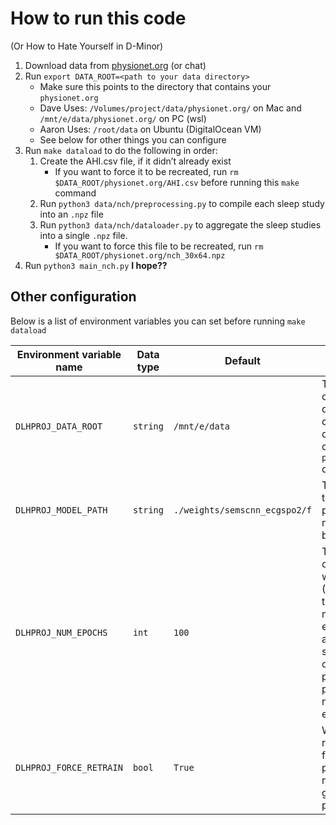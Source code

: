 # How to run this code

(Or How to Hate Yourself in D-Minor)

1. Download data from [physionet.org](https://physionet.org) (or chat)
1. Run `export DATA_ROOT=<path to your data directory>`
    - Make sure this points to the directory that contains your `physionet.org`
    - Dave Uses: `/Volumes/project/data/physionet.org/` on Mac and `/mnt/e/data/physionet.org/` on PC (wsl)
    - Aaron Uses: `/root/data` on Ubuntu (DigitalOcean VM)
    - See below for other things you can configure
1. Run `make dataload` to do the following in order:
    1. Create the AHI.csv file, if it didn’t already exist
        - If you want to force it to be recreated, run `rm $DATA_ROOT/physionet.org/AHI.csv` before running this `make` command
    1. Run `python3 data/nch/preprocessing.py` to compile each sleep study into an `.npz` file
    1. Run `python3 data/nch/dataloader.py` to aggregate the sleep studies into a single `.npz` file.
        - If you want to force this file to be recreated, run `rm $DATA_ROOT/physionet.org/nch_30x64.npz`
1. Run `python3 main_nch.py` **I hope??**

## Other configuration

Below is a list of environment variables you can set before running `make dataload`

| Environment variable name | Data type | Default | Description |
| -- | -- | -- | -- |
| `DLHPROJ_DATA_ROOT` | `string` | `/mnt/e/data` | The location of the root directory containing data. Should contain the `physionet.org` directory |
| `DLHPROJ_MODEL_PATH` | `string` | `./weights/semscnn_ecgspo2/f` | The location to which pretrained models will be written |
| `DLHPROJ_NUM_EPOCHS` | `int` | `100` | The number of epochs for which to train (NOTE: the training script may stop early if it achieves a specific level of performance prior to this number of epochs) |
| `DLHPROJ_FORCE_RETRAIN` | `bool` | `True` | Whether to re-train on a fold, even if a pre-trained model for a given fold is present |
